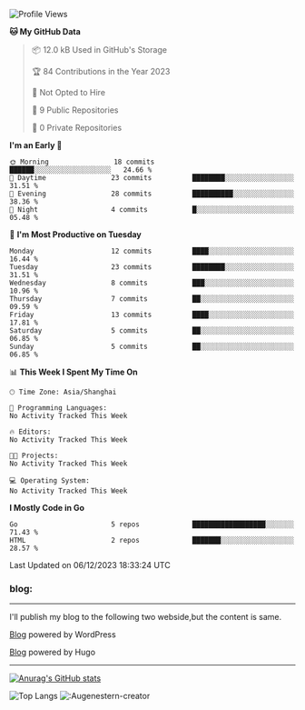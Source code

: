 <!--START_SECTION:waka-->
![Profile Views](http://img.shields.io/badge/Profile%20Views-67-blue)

**🐱 My GitHub Data** 

> 📦 12.0 kB Used in GitHub's Storage 
 > 
> 🏆 84 Contributions in the Year 2023
 > 
> 🚫 Not Opted to Hire
 > 
> 📜 9 Public Repositories 
 > 
> 🔑 0 Private Repositories 
 > 
**I'm an Early 🐤** 

```text
🌞 Morning                18 commits          ██████░░░░░░░░░░░░░░░░░░░   24.66 % 
🌆 Daytime                23 commits          ████████░░░░░░░░░░░░░░░░░   31.51 % 
🌃 Evening                28 commits          ██████████░░░░░░░░░░░░░░░   38.36 % 
🌙 Night                  4 commits           █░░░░░░░░░░░░░░░░░░░░░░░░   05.48 % 
```
📅 **I'm Most Productive on Tuesday** 

```text
Monday                   12 commits          ████░░░░░░░░░░░░░░░░░░░░░   16.44 % 
Tuesday                  23 commits          ████████░░░░░░░░░░░░░░░░░   31.51 % 
Wednesday                8 commits           ███░░░░░░░░░░░░░░░░░░░░░░   10.96 % 
Thursday                 7 commits           ██░░░░░░░░░░░░░░░░░░░░░░░   09.59 % 
Friday                   13 commits          ████░░░░░░░░░░░░░░░░░░░░░   17.81 % 
Saturday                 5 commits           ██░░░░░░░░░░░░░░░░░░░░░░░   06.85 % 
Sunday                   5 commits           ██░░░░░░░░░░░░░░░░░░░░░░░   06.85 % 
```


📊 **This Week I Spent My Time On** 

```text
🕑︎ Time Zone: Asia/Shanghai

💬 Programming Languages: 
No Activity Tracked This Week

🔥 Editors: 
No Activity Tracked This Week

🐱‍💻 Projects: 
No Activity Tracked This Week

💻 Operating System: 
No Activity Tracked This Week
```

**I Mostly Code in Go** 

```text
Go                       5 repos             ██████████████████░░░░░░░   71.43 % 
HTML                     2 repos             ███████░░░░░░░░░░░░░░░░░░   28.57 % 
```




 Last Updated on 06/12/2023 18:33:24 UTC
<!--END_SECTION:waka-->

### blog:
---
I'll publish my blog to the following two webside,but the content is same.


[Blog](http://lance47.com/) powered by WordPress

[Blog](http://lance547.github.io) powered by Hugo
___
[![Anurag's GitHub stats](https://github-readme-stats.vercel.app/api?username=lance547)](https://github.com/anuraghazra/github-readme-stats)
<!---
lance547/lance547 is a ✨ special ✨ repository because its `README.md` (this file) appears on your GitHub profile.
You can click the Preview link to take a look at your changes.
--->
![Top Langs](https://github-readme-stats.vercel.app/api/top-langs/?username=lance547&layout=compact&theme=tokyonight)
![:Augenestern-creator](https://count.getloli.com/get/@lance547?theme=moebooru)

